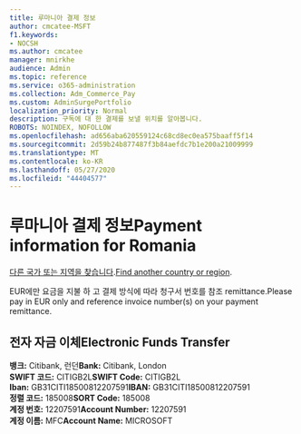 ```yaml
---
title: 루마니아 결제 정보
author: cmcatee-MSFT
f1.keywords:
- NOCSH
ms.author: cmcatee
manager: mnirkhe
audience: Admin
ms.topic: reference
ms.service: o365-administration
ms.collection: Adm_Commerce_Pay
ms.custom: AdminSurgePortfolio
localization_priority: Normal
description: 구독에 대 한 결제를 보낼 위치를 알아봅니다.
ROBOTS: NOINDEX, NOFOLLOW
ms.openlocfilehash: ad656aba620559124c68cd8ec0ea575baaff5f14
ms.sourcegitcommit: 2d59b24b877487f3b84aefdc7b1e200a21009999
ms.translationtype: MT
ms.contentlocale: ko-KR
ms.lasthandoff: 05/27/2020
ms.locfileid: "44404577"
---
```

# <a name="payment-information-for-romania"></a><span data-ttu-id="08bb3-103">루마니아 결제 정보</span><span class="sxs-lookup"><span data-stu-id="08bb3-103">Payment information for Romania</span></span>

<span data-ttu-id="08bb3-104">[다른 국가 또는 지역을 찾습니다](../billing-and-payments/pay-for-your-subscription.md).</span><span class="sxs-lookup"><span data-stu-id="08bb3-104">[Find another country or region](../billing-and-payments/pay-for-your-subscription.md).</span></span>

<span data-ttu-id="08bb3-105">EUR에만 요금을 지불 하 고 결제 방식에 따라 청구서 번호를 참조 remittance.</span><span class="sxs-lookup"><span data-stu-id="08bb3-105">Please pay in EUR only and reference invoice number(s) on your payment remittance.</span></span>

## <a name="electronic-funds-transfer"></a><span data-ttu-id="08bb3-106">전자 자금 이체</span><span class="sxs-lookup"><span data-stu-id="08bb3-106">Electronic Funds Transfer</span></span>

<span data-ttu-id="08bb3-107">**뱅크:** Citibank, 런던</span><span class="sxs-lookup"><span data-stu-id="08bb3-107">**Bank:** Citibank, London</span></span>  
<span data-ttu-id="08bb3-108">**SWIFT 코드:** CITIGB2L</span><span class="sxs-lookup"><span data-stu-id="08bb3-108">**SWIFT Code:** CITIGB2L</span></span>  
<span data-ttu-id="08bb3-109">**Iban:** GB31CITI18500812207591</span><span class="sxs-lookup"><span data-stu-id="08bb3-109">**IBAN:** GB31CITI18500812207591</span></span>  
<span data-ttu-id="08bb3-110">**정렬 코드:** 185008</span><span class="sxs-lookup"><span data-stu-id="08bb3-110">**SORT Code:** 185008</span></span>  
<span data-ttu-id="08bb3-111">**계정 번호:** 12207591</span><span class="sxs-lookup"><span data-stu-id="08bb3-111">**Account Number:** 12207591</span></span>  
<span data-ttu-id="08bb3-112">**계정 이름:** MFC</span><span class="sxs-lookup"><span data-stu-id="08bb3-112">**Account Name:** MICROSOFT</span></span>